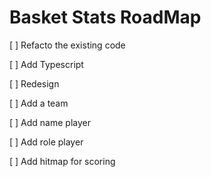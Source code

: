 # Basket Stats RoadMap

[ ] Refacto the existing code

[ ] Add Typescript

[ ] Redesign

[ ] Add a team

[ ] Add name player

[ ] Add role player

[ ] Add hitmap for scoring
